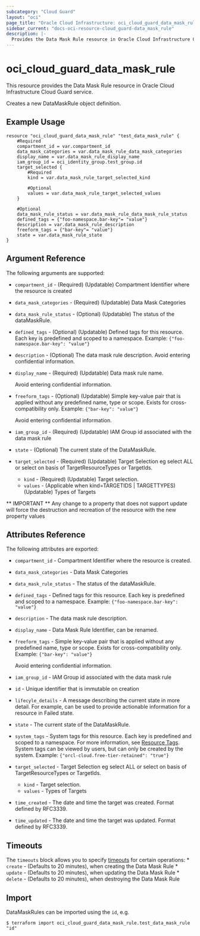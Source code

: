 ```yaml
---
subcategory: "Cloud Guard"
layout: "oci"
page_title: "Oracle Cloud Infrastructure: oci_cloud_guard_data_mask_rule"
sidebar_current: "docs-oci-resource-cloud_guard-data_mask_rule"
description: |-
  Provides the Data Mask Rule resource in Oracle Cloud Infrastructure Cloud Guard service
---
```


# oci_cloud_guard_data_mask_rule
This resource provides the Data Mask Rule resource in Oracle Cloud Infrastructure Cloud Guard service.

Creates a new DataMaskRule object definition.


## Example Usage

```hcl
resource "oci_cloud_guard_data_mask_rule" "test_data_mask_rule" {
	#Required
	compartment_id = var.compartment_id
	data_mask_categories = var.data_mask_rule_data_mask_categories
	display_name = var.data_mask_rule_display_name
	iam_group_id = oci_identity_group.test_group.id
	target_selected {
		#Required
		kind = var.data_mask_rule_target_selected_kind

		#Optional
		values = var.data_mask_rule_target_selected_values
	}

	#Optional
	data_mask_rule_status = var.data_mask_rule_data_mask_rule_status
	defined_tags = {"foo-namespace.bar-key"= "value"}
	description = var.data_mask_rule_description
	freeform_tags = {"bar-key"= "value"}
	state = var.data_mask_rule_state
}
```

## Argument Reference

The following arguments are supported:

* `compartment_id` - (Required) (Updatable) Compartment Identifier where the resource is created
* `data_mask_categories` - (Required) (Updatable) Data Mask Categories
* `data_mask_rule_status` - (Optional) (Updatable) The status of the dataMaskRule.
* `defined_tags` - (Optional) (Updatable) Defined tags for this resource. Each key is predefined and scoped to a namespace. Example: `{"foo-namespace.bar-key": "value"}` 
* `description` - (Optional) The data mask rule description. Avoid entering confidential information.
* `display_name` - (Required) (Updatable) Data mask rule name.

	Avoid entering confidential information. 
* `freeform_tags` - (Optional) (Updatable) Simple key-value pair that is applied without any predefined name, type or scope. Exists for cross-compatibility only. Example: `{"bar-key": "value"}`

	Avoid entering confidential information. 
* `iam_group_id` - (Required) (Updatable) IAM Group id associated with the data mask rule
* `state` - (Optional) The current state of the DataMaskRule.
* `target_selected` - (Required) (Updatable) Target Selection eg select ALL or select on basis of TargetResourceTypes or TargetIds.
	* `kind` - (Required) (Updatable) Target selection.
	* `values` - (Applicable when kind=TARGETIDS | TARGETTYPES) (Updatable) Types of Targets


** IMPORTANT **
Any change to a property that does not support update will force the destruction and recreation of the resource with the new property values

## Attributes Reference

The following attributes are exported:

* `compartment_id` - Compartment Identifier where the resource is created.
* `data_mask_categories` - Data Mask Categories
* `data_mask_rule_status` - The status of the dataMaskRule.
* `defined_tags` - Defined tags for this resource. Each key is predefined and scoped to a namespace. Example: `{"foo-namespace.bar-key": "value"}` 
* `description` - The data mask rule description.
* `display_name` - Data Mask Rule Identifier, can be renamed.
* `freeform_tags` - Simple key-value pair that is applied without any predefined name, type or scope. Exists for cross-compatibility only. Example: `{"bar-key": "value"}`

	Avoid entering confidential information. 
* `iam_group_id` - IAM Group id associated with the data mask rule
* `id` - Unique identifier that is immutable on creation
* `lifecyle_details` - A message describing the current state in more detail. For example, can be used to provide actionable information for a resource in Failed state.
* `state` - The current state of the DataMaskRule.
* `system_tags` - System tags for this resource. Each key is predefined and scoped to a namespace. For more information, see [Resource Tags](https://docs.cloud.oracle.com/iaas/Content/General/Concepts/resourcetags.htm). System tags can be viewed by users, but can only be created by the system.  Example: `{"orcl-cloud.free-tier-retained": "true"}` 
* `target_selected` - Target Selection eg select ALL or select on basis of TargetResourceTypes or TargetIds.
	* `kind` - Target selection.
	* `values` - Types of Targets
* `time_created` - The date and time the target was created. Format defined by RFC3339.
* `time_updated` - The date and time the target was updated. Format defined by RFC3339.

## Timeouts

The `timeouts` block allows you to specify [timeouts](https://registry.terraform.io/providers/oracle/oci/latest/docs/guides/changing_timeouts) for certain operations:
	* `create` - (Defaults to 20 minutes), when creating the Data Mask Rule
	* `update` - (Defaults to 20 minutes), when updating the Data Mask Rule
	* `delete` - (Defaults to 20 minutes), when destroying the Data Mask Rule


## Import

DataMaskRules can be imported using the `id`, e.g.

```
$ terraform import oci_cloud_guard_data_mask_rule.test_data_mask_rule "id"
```

